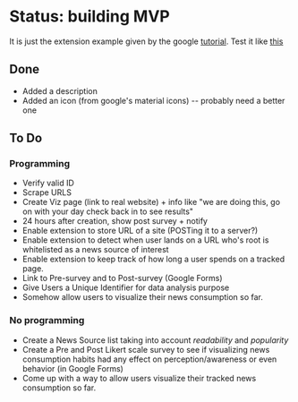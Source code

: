 # Status: building MVP

It is just the extension example given by the google [tutorial](https://developer.chrome.com/extensions/getstarted). Test it like  [this](https://developer.chrome.com/extensions/getstarted#unpacked)



## Done
* Added a description
* Added an icon (from google's material icons) -- probably need a better one

## To Do
### Programming
* Verify valid ID
* Scrape URLS
* Create Viz page (link to real website) + info like "we are doing this, go on with your day check back in to see results"
* 24 hours after creation, show post survey + notify
* Enable extension to store URL of a site (POSTing it to a server?)
* Enable extension to detect when user lands on a URL who's root is whitelisted as a news source of interest
* Enable extension to keep track of how long a user spends on a tracked page.
* Link to Pre-survey and to Post-survey (Google Forms)
* Give Users a Unique Identifier for data analysis purpose
* Somehow allow users to visualize their news consumption so far.

### No programming
* Create a News Source list taking into account _readability_ and _popularity_
* Create a Pre and Post Likert scale survey to see if visualizing news consumption habits had any effect on perception/awareness or even behavior (in Google Forms)
* Come up with a way to allow users visualize their tracked news consumption so far.
